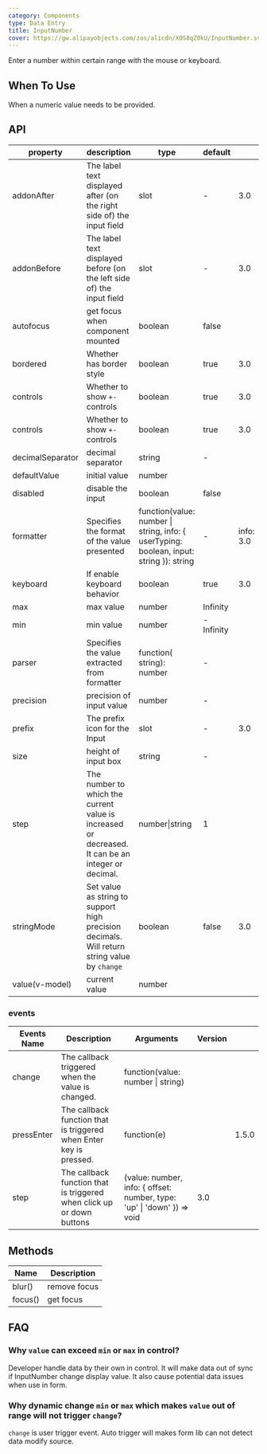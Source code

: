 ```yaml
---
category: Components
type: Data Entry
title: InputNumber
cover: https://gw.alipayobjects.com/zos/alicdn/XOS8qZ0kU/InputNumber.svg
---
```


Enter a number within certain range with the mouse or keyboard.

## When To Use

When a numeric value needs to be provided.

## API

| property | description | type | default |  |
| --- | --- | --- | --- | --- |
| addonAfter | The label text displayed after (on the right side of) the input field | slot | - | 3.0 |
| addonBefore | The label text displayed before (on the left side of) the input field | slot | - | 3.0 |
| autofocus | get focus when component mounted | boolean | false |  |
| bordered | Whether has border style | boolean | true | 3.0 |
| controls | Whether to show `+-` controls | boolean | true | 3.0 |
| controls | Whether to show `+-` controls | boolean | true | 3.0 |
| decimalSeparator | decimal separator | string | - |  |
| defaultValue | initial value | number |  |  |
| disabled | disable the input | boolean | false |  |
| formatter | Specifies the format of the value presented | function(value: number \| string, info: { userTyping: boolean, input: string }): string | - | info: 3.0 |
| keyboard | If enable keyboard behavior | boolean | true | 3.0 |
| max | max value | number | Infinity |  |
| min | min value | number | -Infinity |  |
| parser | Specifies the value extracted from formatter | function( string): number | - |  |
| precision | precision of input value | number | - |  |
| prefix | The prefix icon for the Input | slot | - | 3.0 |
| size | height of input box | string | - |  |
| step | The number to which the current value is increased or decreased. It can be an integer or decimal. | number\|string | 1 |  |
| stringMode | Set value as string to support high precision decimals. Will return string value by `change` | boolean | false | 3.0 |
| value(v-model) | current value | number |  |  |

### events

| Events Name | Description | Arguments | Version |  |
| --- | --- | --- | --- | --- |
| change | The callback triggered when the value is changed. | function(value: number \| string) |  |  |
| pressEnter | The callback function that is triggered when Enter key is pressed. | function(e) |  | 1.5.0 |
| step | The callback function that is triggered when click up or down buttons | (value: number, info: { offset: number, type: 'up' \| 'down' }) => void | 3.0 |  |

## Methods

| Name    | Description  |
| ------- | ------------ |
| blur()  | remove focus |
| focus() | get focus    |

## FAQ

### Why `value` can exceed `min` or `max` in control?

Developer handle data by their own in control. It will make data out of sync if InputNumber change display value. It also cause potential data issues when use in form.

### Why dynamic change `min` or `max` which makes `value` out of range will not trigger `change`?

`change` is user trigger event. Auto trigger will makes form lib can not detect data modify source.
